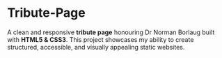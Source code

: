 # Tribute-Page
A clean and responsive **tribute page** honouring Dr Norman Borlaug built with **HTML5 &amp; CSS3**. This project showcases my ability to create structured, accessible, and visually appealing static websites.  
